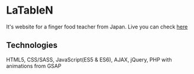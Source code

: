 # LaTableN
 It's website for a finger food teacher from Japan. Live you can check [here](http://latablen.saro.website)

 ## Technologies
 HTML5, CSS/SASS, JavaScript(ES5 & ES6), AJAX, jQuery, PHP with animations from GSAP
